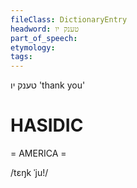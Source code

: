 ```yaml
---
fileClass: DictionaryEntry
headword: טענק יו
part_of_speech: 
etymology: 
tags: 
---
```

טענק יו
'thank you'

HASIDIC
=======
= AMERICA = 

/tɛŋk ˈju!/